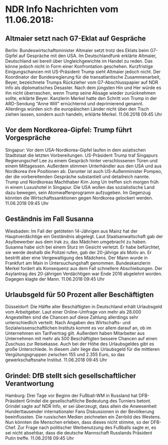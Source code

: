 # NDR Info Nachrichten vom 11.06.2018:


## Altmaier setzt nach G7-Eklat auf Gespräche
Berlin: Bundeswirtschaftsminister Altmaier setzt trotz des Eklats beim G7-Gipfel auf Gespräche mit den USA. Im Deutschlandfunk erklärte Altmaier, Deutschland sei bereit über Ungleichgewichte im Handel zu reden. Das könne jedoch nicht in Form einer Konfrontation geschehen. Kurzfristige Einigungschancen mit US-Präsident Trump sieht Altmaier jedoch nicht. Der Koordinator der Bundesregierung für die transatlantische Zusammenarbeit, Beyer, bezeichnete Trumps Rückzieher vom G7-Abschlusspapier auf NDR Info als diplomatisches Desaster. Nach dem jüngsten Hin und Her würde es ihn nicht überraschen, wenn Trump seine Absage wieder zurücknehmen sollte, erklärte Beyer. Kanzlerin Merkel hatte den Schritt von Trump in der ARD-Sendung "Anne Will" ernüchternd und deprimierend genannt. Allerdings würden sich die europäischen Länder nicht über den Tisch ziehen lassen, sondern auch handeln, erklärte Merkel. 11.06.2018 09:45 Uhr 

## Vor dem Nordkorea-Gipfel: Trump führt Vorgespräche
Singapur: Vor dem USA-Nordkorea-Gipfel laufen in dem asiatischen Stadtstaat die letzten Vorbereitungen. US-Präsident Trump traf Singapurs Regierungschef Lee zu einem Gespräch hinter verschlossenen Türen und einem Mittagessen. Außerdem stimmen Unterhändler aus den USA und aus Nordkorea ihre Positionen ab. Darunter ist auch US-Außenminister Pompeo, der die vorbereitenden Gespräche substantiell und detailreich nannte. Trump und Nordkoreas Machthaber Kim Jong Un treffen sich morgen früh in einem Luxushotel in Singapur. Die USA wollen das sozialistische Land dazu bewegen, sein Atomwaffenprogramm aufzugeben. Im Gegenzug könnten die Wirtschaftssanktionen gegen Nordkorea gelockert werden. 11.06.2018 09:45 Uhr 

## Geständnis im Fall Susanna
Wiesbaden:	Im Fall der getöteten 14-Jährigen aus Mainz hat der Hauptverdächtige ein Geständnis abgelegt. Laut Staatsanwaltschaft gab der Asylbewerber aus dem Irak zu, das Mädchen umgebracht zu haben. Susanna habe sich bei einem Sturz im Gesicht verletzt. Er habe befürchtet, sie werde deshalb die Polizei rufen, gab der 20-jährige als Motiv an. Er bestritt aber eine Vergewaltigung des Mädchens. Der Mann wurde in Frankfurt am Main in Untersuchungshaft genommen. Bundeskanzlerin Merkel fordert als Konsequenz aus dem Fall schnellere Abschiebungen. Der Asylantrag des 20-jährigen Verdächtigen war Ende 2016 abgelehnt worden. Dagegen klagte der Mann. 11.06.2018 09:45 Uhr 

## Urlaubsgeld für 50 Prozent aller Beschäftigten
Düsseldorf:	Die Hälfte aller Beschäftigten in Deutschland erhält Urlaubsgeld vom Arbeitgeber. Laut einer Online-Umfrage von mehr als 28.000 Angestellten sind die Chancen auf diese Zahlung allerdings sehr unterschiedlich verteilt. Nach Angaben des Wirtschafts- und Sozialwissenschaftlichen Instituts kommt es vor allem darauf an, ob im Unternehmen ein Tarifvertrag gilt. Außerdem haben Mitarbeiter aus Unternehmen mit mehr als 500 Beschäftigten bessere Chancen auf einen Zuschuss zur Reisekasse. Auch bei der Höhe des Urlaubsgeldes gibt es große Unterschiede. In diesem Jahr liege das Urlaubsgeld für die mittleren Vergütungsgruppen zwischen 155 und 2.355 Euro, so das gewerkschaftsnahe Institut. 11.06.2018 09:45 Uhr 

## Grindel: DfB stellt sich gesellschaftlicher Verantwortung
Hamburg:	Drei Tage vor Beginn der Fußball-WM in Russland hat DFB-Präsident Grindel die gesellschaftliche Bedeutung des Turniers betont. Grindel sagte auf NDR Info, er sei überzeugt, dass allein die Anwesenheit Hunderttausender internationaler Fans Diskussionen in der Bevölkerung beeinflussten. Die russischen Medien zeichneten ein Zerrbild des Westens. Nun könnten die Menschen erleben, dass dieses nicht stimme, so der DFB-Chef. Zur Frage nach politischer Werbenutzung des Fußballs sagte er, es sei nicht absehbar, dass die deutsche Mannschaft Russlands Präsident Putin treffe. 11.06.2018 09:45 Uhr 
